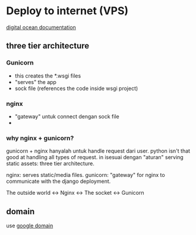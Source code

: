 # Deploy to internet (VPS)

[digital ocean documentation](https://www.digitalocean.com/community/tutorials/how-to-set-up-django-with-postgres-nginx-and-gunicorn-on-ubuntu-16-04)

## three tier architecture
### Gunicorn
- this creates the *.wsgi files
- "serves" the app 
- sock file (references the code inside wsgi project)
### nginx
- "gateway" untuk connect dengan sock file 
- 
### why nginx + gunicorn?
gunicorn + nginx hanyalah untuk handle request dari user. python isn't that good at handling all types of request. in isesuai dengan "aturan" serving static assets: three tier architecture. 

nginx: serves static/media files. 
gunicorn: "gateway" for nginx to communicate with the django deployment.    

The outside world <-> Nginx <-> The socket <-> Gunicorn

## domain 
use [google domain](domains.google.com)